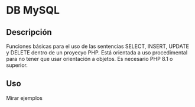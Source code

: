 # DB MySQL
## Descripción
Funciones básicas para el uso de las sentencias SELECT, INSERT, UPDATE y DELETE dentro de un proyecyo PHP. Está orientada a uso procedimental para no tener que usar orientación a objetos. Es necesario PHP 8.1 o superior.

## Uso
Mirar ejemplos
